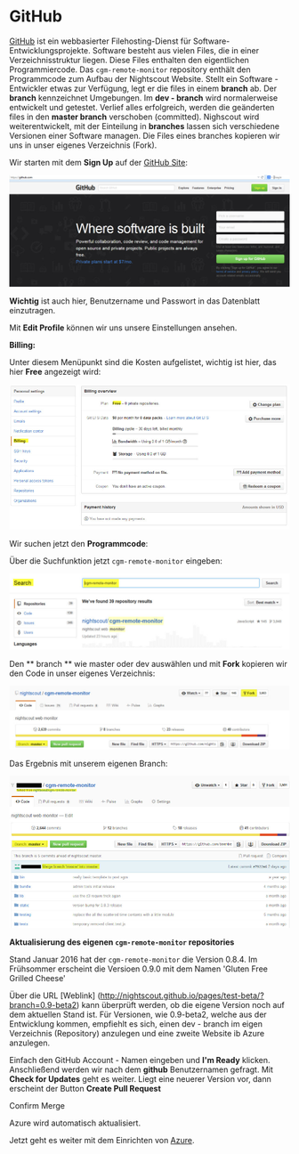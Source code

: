 # GitHub


[GitHub](https://de.wikipedia.org/wiki/GitHub) ist ein webbasierter Filehosting-Dienst für Software-Entwicklungsprojekte. Software besteht aus vielen Files, die in einer Verzeichnisstruktur liegen. Diese Files enthalten den eigentlichen Programmiercode. Das `cgm-remote-monitor` repository enthält den Programmcode zum Aufbau der Nightscout Website.
Stellt ein Software - Entwickler etwas zur Verfügung, legt er die files in einem  **branch** ab. Der **branch** kennzeichnet Umgebungen. Im  **dev - branch** wird normalerweise entwickelt und getestet. Verlief alles erfolgreich, werden die geänderten files in den **master branch** verschoben (committed). Nighscout wird weiterentwickelt,  mit der Einteilung in  **branches** lassen sich verschiedene Versionen einer Software managen.
Die  Files eines branches kopieren wir uns in unser eigenes Verzeichnis (Fork). 

Wir starten mit dem **Sign Up** auf der [GitHub Site](https://github.com/):

![github sign up](../images/github/github_sign_up.jpg)

**Wichtig** ist auch hier, Benutzername und Passwort in das Datenblatt einzutragen.

Mit **Edit Profile** können wir uns unsere Einstellungen ansehen. 

**Billing:**

 Unter diesem Menüpunkt sind die Kosten aufgelistet, wichtig ist hier, das hier **Free** angezeigt wird:
 
 ![github_billing](../images/github/github_billing.jpg)
 
 Wir suchen jetzt den **Programmcode**:
 
  Über die Suchfunktion jetzt `cgm-remote-monitor` eingeben:
 
 ![github_search](../images/github/github_search.jpg)
 
 Den ** branch ** wie master oder dev auswählen und mit **Fork** kopieren wir den Code in unser eigenes Verzeichnis:
 
 ![github_branch_master](../images/github/github_branch_master.jpg)
 
 
 Das Ergebnis mit unserem eigenen Branch:
 
 ![github_fork](../images/github/github_fork.jpg)
 
 
 
 
 
 **Aktualisierung des eigenen `cgm-remote-monitor` repositories**
 
 Stand Januar 2016 hat der `cgm-remote-monitor` die Version 0.8.4. Im Frühsommer erscheint die Versioen 0.9.0 mit dem Namen 'Gluten Free Grilled Cheese'
 
 Über die URL [Weblink] (http://nightscout.github.io/pages/test-beta/?branch=0.9-beta2) kann überprüft werden, ob die eigene Version noch auf dem aktuellen Stand ist. Für Versionen, wie 0.9-beta2, welche aus der Entwicklung kommen, empfiehlt es sich, einen dev - branch im eigen Verzeichnis (Repository) anzulegen und eine zweite Website ib Azure anzulegen.
 
 Einfach den GitHub Account - Namen eingeben und **I'm Ready** klicken. Anschließend werden wir nach dem **github** Benutzernamen gefragt. Mit **Check for Updates** geht es weiter. Liegt eine neuerer Version vor, dann erscheint der Button
 **Create Pull Request**
 
 Confirm Merge
 
 
 Azure wird automatisch aktualisiert.
 
 
 
 
 Jetzt geht es weiter mit dem Einrichten von [Azure](../nightscout/azure.md).
 
 
 





